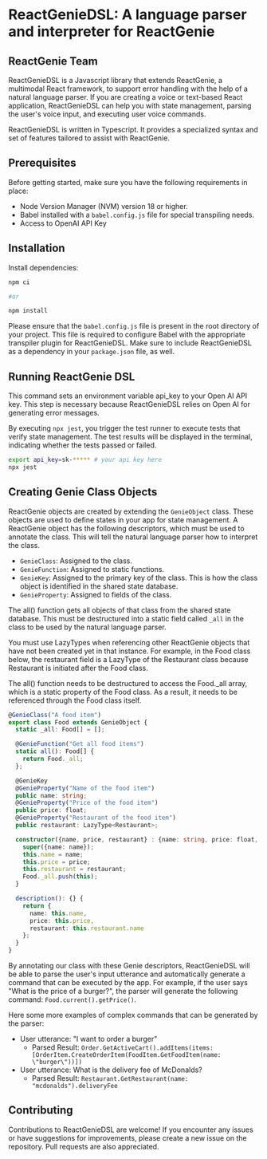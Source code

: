 ReactGenieDSL: A language parser and interpreter for ReactGenie
=========================================================
ReactGenie Team
----------------------------------

ReactGenieDSL is a Javascript library that extends ReactGenie, a multimodal React framework, to support error handling 
with the help of a natural language parser. If you are creating a voice or text-based React application, ReactGenieDSL
can help you with state management, parsing the user's voice input, and executing user voice commands.  

ReactGenieDSL is written in Typescript. It provides a specialized syntax and 
set of features tailored to assist with ReactGenie. 

## Prerequisites

Before getting started, make sure you have the following requirements in place:

- Node Version Manager (NVM) version 18 or higher.
- Babel installed with a `babel.config.js` file for special transpiling needs.
- Access to OpenAI API Key

## Installation
Install dependencies:
```bash
npm ci

#or 

npm install
```
Please ensure that the `babel.config.js` file is present in the root directory of your project. This file is required
to configure Babel with the appropriate transpiler plugin for ReactGenieDSL. Make sure to include ReactGenieDSL as a
dependency in your `package.json` file, as well.


## Running ReactGenie DSL
This command sets an environment variable api_key to your Open AI API key. This step is necessary because ReactGenieDSL 
relies on Open AI for generating error messages.

By executing `npx jest`, you trigger the test runner to execute tests that verify state management. The test results 
will be displayed in the terminal, indicating whether the tests passed or failed.

```bash
export api_key=sk-***** # your api key here
npx jest
```

## Creating Genie Class Objects
ReactGenie objects are created by extending the `GenieObject` class. These objects are used to define states in your app
for state management. A ReactGenie object has the following descriptors,
which must be used to annotate the class. This will tell the natural language parser how to interpret the class.
- `GenieClass`: Assigned to the class. 
- `GenieFunction`: Assigned to static functions.
- `GenieKey`: Assigned to the primary key of the class. This is how the class object is identified in the shared state database.
- `GenieProperty`: Assigned to fields of the class.

The all() function gets all objects of that class from the shared state database. This must be destructured into a static
field called `_all` in the class to be used by the natural language parser.

You must use LazyTypes when referencing other ReactGenie objects that have not been created yet in that instance. For 
example, in the Food class below, the restaurant field is a LazyType of the Restaurant class because Restaurant is initiated 
after the Food class.


The all() function needs to be destructured to access the Food._all array, which is a static property of the Food class.
As a result, it needs to be referenced through the Food class itself.

```typescript
@GenieClass("A food item")
export class Food extends GenieObject {
  static _all: Food[] = [];

  @GenieFunction("Get all food items")
  static all(): Food[] {
    return Food._all;
  };

  @GenieKey
  @GenieProperty("Name of the food item")
  public name: string;
  @GenieProperty("Price of the food item")
  public price: float;
  @GenieProperty("Restaurant of the food item")
  public restaurant: LazyType<Restaurant>;

  constructor({name, price, restaurant} : {name: string, price: float, restaurant: LazyType<Restaurant>}) {
    super({name: name});
    this.name = name;
    this.price = price;
    this.restaurant = restaurant;
    Food._all.push(this);
  }

  description(): {} {
    return {
      name: this.name,
      price: this.price,
      restaurant: this.restaurant.name
    };
  }
}
```

By annotating our class with these Genie descriptors, ReactGenieDSL will be able to parse the user's input utterance and 
automatically generate a command that can be executed by the app. For example, if the user says "What is the price of a 
burger?", the parser will generate the following command: `Food.current().getPrice()`.

Here some more examples of complex commands that can be generated by the parser:
- User utterance: "I want to order a burger"
  - Parsed Result: `Order.GetActiveCart().addItems(items: [OrderItem.CreateOrderItem(FoodItem.GetFoodItem(name: \"burger\"))])`
- User utterance: What is the delivery fee of McDonalds?
  - Parsed Result: `Restaurant.GetRestaurant(name: "mcdonalds").deliveryFee`


## Contributing
Contributions to ReactGenieDSL are welcome! If you encounter any issues or have suggestions for improvements, please 
create a new issue on the repository. Pull requests are also appreciated.
